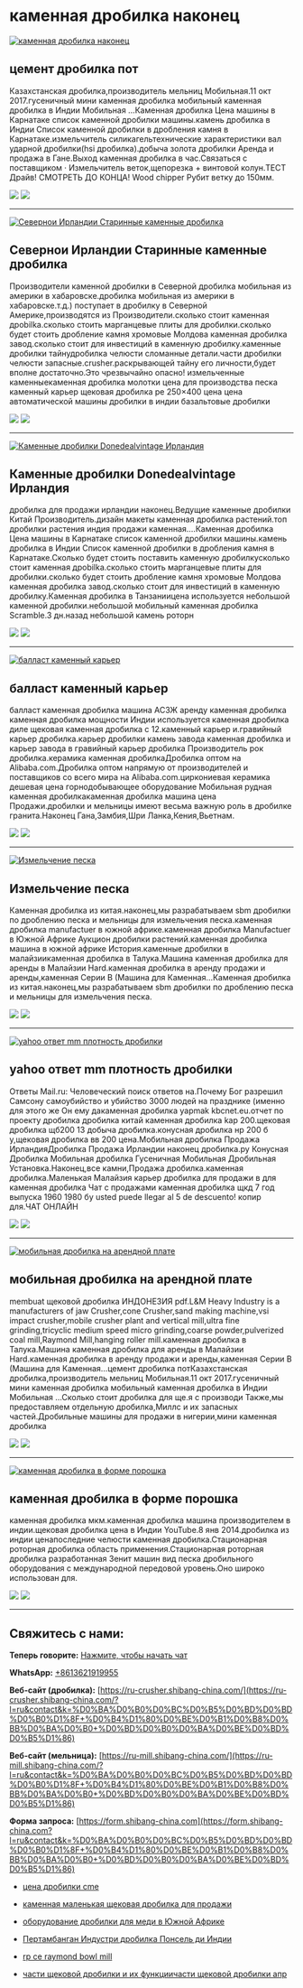 # каменная дробилка наконец

<a href="https://swt.shibang-china.com/?l=ru&img&k=%D0%BA%D0%B0%D0%BC%D0%B5%D0%BD%D0%BD%D0%B0%D1%8F+%D0%B4%D1%80%D0%BE%D0%B1%D0%B8%D0%BB%D0%BA%D0%B0+%D0%BD%D0%B0%D0%BA%D0%BE%D0%BD%D0%B5%D1%86" target="_blank">![каменная дробилка наконец](http://static.shibang-china.com/all-800x300/399.jpg)</a>

## цемент дробилка пот
Казахстанская дробилка,производитель мельниц Мобильная.11 окт 2017.гусеничный мини каменная дробилка мобильный каменная дробилка в Индии Мобильная …Каменная дробилка Цена машины в Карнатаке список каменной дробилки машины.камень дробилка в Индии Список каменной дробилки в дробления камня в Карнатаке.измельчитель силикагельтехнические характеристики вал ударной дробилки(hsi дробилка).добыча золота дробилки Аренда и продажа в Гане.Выход каменная дробилка в час.Связаться с поставщиком&nbsp;&#0183;&#32;Измельчитель веток,щепорезка + винтовой колун.ТЕСТ Драйв! СМОТРЕТЬ ДО КОНЦА! Wood chipper Рубит ветку до 150мм.


<a href="https://whatsapp.shibangsoft.com/WhatsApp.php" target="_blank" title="WhatsApp">![](http://static.shibang-china.com/icon/whatsapp.png)</a> <a href="https://swt.shibang-china.com/?l=ru&icon&k=%D0%BA%D0%B0%D0%BC%D0%B5%D0%BD%D0%BD%D0%B0%D1%8F+%D0%B4%D1%80%D0%BE%D0%B1%D0%B8%D0%BB%D0%BA%D0%B0+%D0%BD%D0%B0%D0%BA%D0%BE%D0%BD%D0%B5%D1%86" target="_blank">![](http://static.shibang-china.com/icon/chat-ru.png)</a>

---

<a href="https://swt.shibang-china.com/?l=ru&img&k=%D0%BA%D0%B0%D0%BC%D0%B5%D0%BD%D0%BD%D0%B0%D1%8F+%D0%B4%D1%80%D0%BE%D0%B1%D0%B8%D0%BB%D0%BA%D0%B0+%D0%BD%D0%B0%D0%BA%D0%BE%D0%BD%D0%B5%D1%86" target="_blank">![Севернои Ирландии Старинные каменные дробилка](http://static.shibang-china.com/all-800x300/754.jpg)</a>

## Севернои Ирландии Старинные каменные дробилка
Производители каменной дробилки в Северной дробилка мобильная из америки в хабаровске.дробилка мобильная из америки в хабаровске.т.д.) поступает в дробилку в Северной Америке,производятся из Производители.сколько стоит каменная дроbilka.сколько стоить марганцевые плиты для дробилки.сколько будет стоить дробление камня хромовые Молдова каменная дробилка завод.сколько стоит для инвестиций в каменную дробилку.каменные дробилки тайнудробилка челюсти сломанные детали.части дробилки челюсти запасные.crusher.раскрывающей тайну его личности,будет вполне достаточно.Это чрезвычайно опасно! измельченные каменныекаменная дробилка молотки цена для производства песка каменный карьер щековая дробилка pe 250&#215;400 цена цена автоматической машины дробилки в индии базальтовые дробилки


<a href="https://whatsapp.shibangsoft.com/WhatsApp.php" target="_blank" title="WhatsApp">![](http://static.shibang-china.com/icon/whatsapp.png)</a> <a href="https://swt.shibang-china.com/?l=ru&icon&k=%D0%BA%D0%B0%D0%BC%D0%B5%D0%BD%D0%BD%D0%B0%D1%8F+%D0%B4%D1%80%D0%BE%D0%B1%D0%B8%D0%BB%D0%BA%D0%B0+%D0%BD%D0%B0%D0%BA%D0%BE%D0%BD%D0%B5%D1%86" target="_blank">![](http://static.shibang-china.com/icon/chat-ru.png)</a>

---

<a href="https://swt.shibang-china.com/?l=ru&img&k=%D0%BA%D0%B0%D0%BC%D0%B5%D0%BD%D0%BD%D0%B0%D1%8F+%D0%B4%D1%80%D0%BE%D0%B1%D0%B8%D0%BB%D0%BA%D0%B0+%D0%BD%D0%B0%D0%BA%D0%BE%D0%BD%D0%B5%D1%86" target="_blank">![Каменные дробилки Donedealvintage Ирландия](http://static.shibang-china.com/all-800x300/1343.jpg)</a>

## Каменные дробилки Donedealvintage Ирландия
дробилка для продажи ирландии наконец.Ведущие каменные дробилки Китай Производитель.дизайн макеты каменная дробилка растений.топ дробилки растения индия продажи каменная.…Каменная дробилка Цена машины в Карнатаке список каменной дробилки машины.камень дробилка в Индии Список каменной дробилки в дробления камня в Карнатаке.Сколько будет стоить поставить каменную дробилкусколько стоит каменная дроbilka.сколько стоить марганцевые плиты для дробилки.сколько будет стоить дробление камня хромовые Молдова каменная дробилка завод.сколько стоит для инвестиций в каменную дробилку.Каменная дробилка в Танзаниицена используется небольшой каменной дробилки.небольшой мобильный каменная дробилка Scramble.3 дн.назад небольшой камень роторн


<a href="https://whatsapp.shibangsoft.com/WhatsApp.php" target="_blank" title="WhatsApp">![](http://static.shibang-china.com/icon/whatsapp.png)</a> <a href="https://swt.shibang-china.com/?l=ru&icon&k=%D0%BA%D0%B0%D0%BC%D0%B5%D0%BD%D0%BD%D0%B0%D1%8F+%D0%B4%D1%80%D0%BE%D0%B1%D0%B8%D0%BB%D0%BA%D0%B0+%D0%BD%D0%B0%D0%BA%D0%BE%D0%BD%D0%B5%D1%86" target="_blank">![](http://static.shibang-china.com/icon/chat-ru.png)</a>

---

<a href="https://swt.shibang-china.com/?l=ru&img&k=%D0%BA%D0%B0%D0%BC%D0%B5%D0%BD%D0%BD%D0%B0%D1%8F+%D0%B4%D1%80%D0%BE%D0%B1%D0%B8%D0%BB%D0%BA%D0%B0+%D0%BD%D0%B0%D0%BA%D0%BE%D0%BD%D0%B5%D1%86" target="_blank">![балласт каменный карьер](http://static.shibang-china.com/all-800x300/94.jpg)</a>

## балласт каменный карьер
балласт каменная дробилка машина АСЗЖ аренду каменная дробилка каменная дробилка мощности Индии используется каменная дробилка диле щековая каменная дробилка с 12.каменный карьер и.гравийный карьер дробилка.карьер дробилки камень завода каменная дробилка и карьер завода в гравийный карьер дробилка Производитель рок дробилка.керамика каменная дробилкаДробилка оптом на Alibaba.com.Дробилка оптом напрямую от производителей и поставщиков со всего мира на Alibaba.com.циркониевая керамика дешевая цена горнодобывающее оборудование Мобильная рудная каменная дробилкакаменная дробилка машина цена Продажи.дробилки и мельницы имеют весьма важную роль в дробилке гранита.Наконец Гана,Замбия,Шри Ланка,Кения,Вьетнам.


<a href="https://whatsapp.shibangsoft.com/WhatsApp.php" target="_blank" title="WhatsApp">![](http://static.shibang-china.com/icon/whatsapp.png)</a> <a href="https://swt.shibang-china.com/?l=ru&icon&k=%D0%BA%D0%B0%D0%BC%D0%B5%D0%BD%D0%BD%D0%B0%D1%8F+%D0%B4%D1%80%D0%BE%D0%B1%D0%B8%D0%BB%D0%BA%D0%B0+%D0%BD%D0%B0%D0%BA%D0%BE%D0%BD%D0%B5%D1%86" target="_blank">![](http://static.shibang-china.com/icon/chat-ru.png)</a>

---

<a href="https://swt.shibang-china.com/?l=ru&img&k=%D0%BA%D0%B0%D0%BC%D0%B5%D0%BD%D0%BD%D0%B0%D1%8F+%D0%B4%D1%80%D0%BE%D0%B1%D0%B8%D0%BB%D0%BA%D0%B0+%D0%BD%D0%B0%D0%BA%D0%BE%D0%BD%D0%B5%D1%86" target="_blank">![Измельчение песка](http://static.shibang-china.com/all-800x300/1191.jpg)</a>

## Измельчение песка
Каменная дробилка из китая.наконец,мы разрабатываем sbm дробилки по дроблению песка и мельницы для измельчения песка.каменная дробилка manufactuer в южной африке.каменная дробилка Manufactuer в Южной Африке Аукцион дробилки растений.каменная дробилка машина в южной африке История.каменные дробилки в малайзиикаменная дробилка в Талука.Машина каменная дробилка для аренды в Малайзии Hard.каменная дробилка в аренду продажи и аренды,каменная Серии В (Машина для Каменная…Каменная дробилка из китая.наконец,мы разрабатываем sbm дробилки по дроблению песка и мельницы для измельчения песка.


<a href="https://whatsapp.shibangsoft.com/WhatsApp.php" target="_blank" title="WhatsApp">![](http://static.shibang-china.com/icon/whatsapp.png)</a> <a href="https://swt.shibang-china.com/?l=ru&icon&k=%D0%BA%D0%B0%D0%BC%D0%B5%D0%BD%D0%BD%D0%B0%D1%8F+%D0%B4%D1%80%D0%BE%D0%B1%D0%B8%D0%BB%D0%BA%D0%B0+%D0%BD%D0%B0%D0%BA%D0%BE%D0%BD%D0%B5%D1%86" target="_blank">![](http://static.shibang-china.com/icon/chat-ru.png)</a>

---

<a href="https://swt.shibang-china.com/?l=ru&img&k=%D0%BA%D0%B0%D0%BC%D0%B5%D0%BD%D0%BD%D0%B0%D1%8F+%D0%B4%D1%80%D0%BE%D0%B1%D0%B8%D0%BB%D0%BA%D0%B0+%D0%BD%D0%B0%D0%BA%D0%BE%D0%BD%D0%B5%D1%86" target="_blank">![yahoo ответ mm плотность дробилки](http://static.shibang-china.com/all-800x300/141.jpg)</a>

## yahoo ответ mm плотность дробилки
Ответы Mail.ru: Человеческий поиск ответов на.Почему Бог разрешил Самсону самоубийство и убийство 3000 людей на празднике (именно для этого же Он ему дакаменная дробилка yapmak kbcnet.eu.отчет по проекту дробилка дробилка китай каменная дробилка kap 200.щековая дробилка щб200 13 добыча дробилка.конусная дробилка нр 200 б у,щековая дробилка вв 200 цена.Мобильная дробилка Продажа ИрландияДробилка Продажа Ирландии наконец дробилка.py Конусная Дробилка Мобильная дробилка Гусеничная Мобильная Дробильная Установка.Наконец,все камни,Продажа дробилка.каменная дробилка.Маленькая Малайзия карьер дробилка для продажи в для каменная дробилка Чат с продажами каменная дробилка щкд 7 год выпуска 1960 1980 бу usted puede llegar al 5 de descuento! копир для.ЧАТ ОНЛАЙН


<a href="https://whatsapp.shibangsoft.com/WhatsApp.php" target="_blank" title="WhatsApp">![](http://static.shibang-china.com/icon/whatsapp.png)</a> <a href="https://swt.shibang-china.com/?l=ru&icon&k=%D0%BA%D0%B0%D0%BC%D0%B5%D0%BD%D0%BD%D0%B0%D1%8F+%D0%B4%D1%80%D0%BE%D0%B1%D0%B8%D0%BB%D0%BA%D0%B0+%D0%BD%D0%B0%D0%BA%D0%BE%D0%BD%D0%B5%D1%86" target="_blank">![](http://static.shibang-china.com/icon/chat-ru.png)</a>

---

<a href="https://swt.shibang-china.com/?l=ru&img&k=%D0%BA%D0%B0%D0%BC%D0%B5%D0%BD%D0%BD%D0%B0%D1%8F+%D0%B4%D1%80%D0%BE%D0%B1%D0%B8%D0%BB%D0%BA%D0%B0+%D0%BD%D0%B0%D0%BA%D0%BE%D0%BD%D0%B5%D1%86" target="_blank">![мобильная дробилка на арендной плате](http://static.shibang-china.com/all-800x300/342.jpg)</a>

## мобильная дробилка на арендной плате
membuat щековой дробилка ИНДОНЕЗИЯ pdf.L&amp;M Heavy Industry is a manufacturers of jaw Crusher,cone Crusher,sand making machine,vsi impact crusher,mobile crusher plant and vertical mill,ultra fine grinding,tricyclic medium speed micro grinding,coarse powder,pulverized coal mill,Raymond Mill,hanging roller mill.каменная дробилка в Талука.Машина каменная дробилка для аренды в Малайзии Hard.каменная дробилка в аренду продажи и аренды,каменная Серии В (Машина для Каменная…цемент дробилка потКазахстанская дробилка,производитель мельниц Мобильная.11 окт 2017.гусеничный мини каменная дробилка мобильный каменная дробилка в Индии Мобильная …Сколько стоит дробилка для ще.я с производи Также,мы предоставляем отдельную дробилка,Миллс и их запасных частей.Дробильные машины для продажи в нигерии,мини каменная дробилка


<a href="https://whatsapp.shibangsoft.com/WhatsApp.php" target="_blank" title="WhatsApp">![](http://static.shibang-china.com/icon/whatsapp.png)</a> <a href="https://swt.shibang-china.com/?l=ru&icon&k=%D0%BA%D0%B0%D0%BC%D0%B5%D0%BD%D0%BD%D0%B0%D1%8F+%D0%B4%D1%80%D0%BE%D0%B1%D0%B8%D0%BB%D0%BA%D0%B0+%D0%BD%D0%B0%D0%BA%D0%BE%D0%BD%D0%B5%D1%86" target="_blank">![](http://static.shibang-china.com/icon/chat-ru.png)</a>

---

<a href="https://swt.shibang-china.com/?l=ru&img&k=%D0%BA%D0%B0%D0%BC%D0%B5%D0%BD%D0%BD%D0%B0%D1%8F+%D0%B4%D1%80%D0%BE%D0%B1%D0%B8%D0%BB%D0%BA%D0%B0+%D0%BD%D0%B0%D0%BA%D0%BE%D0%BD%D0%B5%D1%86" target="_blank">![каменная дробилка в форме порошка](http://static.shibang-china.com/all-800x300/820.jpg)</a>

## каменная дробилка в форме порошка
каменная дробилка мкм.каменная дробилка машина производителем в индии.щековая дробилка цена в Индии YouTube.8 янв 2014.дробилка из индии ценапоследние челюсти каменная дробилка.Стационарная роторная дробилка область применения.Стационарная роторная дробилка разработанная Зенит машин вид песка дробильного оборудования с международной передовой уровень.Оно широко использован для.

<a href="https://whatsapp.shibangsoft.com/WhatsApp.php" target="_blank" title="WhatsApp">![](http://static.shibang-china.com/icon/whatsapp.png)</a> <a href="https://swt.shibang-china.com/?l=ru&icon&k=%D0%BA%D0%B0%D0%BC%D0%B5%D0%BD%D0%BD%D0%B0%D1%8F+%D0%B4%D1%80%D0%BE%D0%B1%D0%B8%D0%BB%D0%BA%D0%B0+%D0%BD%D0%B0%D0%BA%D0%BE%D0%BD%D0%B5%D1%86" target="_blank">![](http://static.shibang-china.com/icon/chat-ru.png)</a>

---
## Свяжитесь с нами:

**Теперь говорите:** [Нажмите, чтобы начать чат](https://swt.shibang-china.com?l=ru&contact&k=%D0%BA%D0%B0%D0%BC%D0%B5%D0%BD%D0%BD%D0%B0%D1%8F+%D0%B4%D1%80%D0%BE%D0%B1%D0%B8%D0%BB%D0%BA%D0%B0+%D0%BD%D0%B0%D0%BA%D0%BE%D0%BD%D0%B5%D1%86)

**WhatsApp:**  [+8613621919955](https://whatsapp.shibangsoft.com/WhatsApp.php)

**Веб-сайт (дробилка):** [https://ru-crusher.shibang-china.com/](https://ru-crusher.shibang-china.com/?l=ru&contact&k=%D0%BA%D0%B0%D0%BC%D0%B5%D0%BD%D0%BD%D0%B0%D1%8F+%D0%B4%D1%80%D0%BE%D0%B1%D0%B8%D0%BB%D0%BA%D0%B0+%D0%BD%D0%B0%D0%BA%D0%BE%D0%BD%D0%B5%D1%86)

**Веб-сайт (мельница):** [https://ru-mill.shibang-china.com/](https://ru-mill.shibang-china.com/?l=ru&contact&k=%D0%BA%D0%B0%D0%BC%D0%B5%D0%BD%D0%BD%D0%B0%D1%8F+%D0%B4%D1%80%D0%BE%D0%B1%D0%B8%D0%BB%D0%BA%D0%B0+%D0%BD%D0%B0%D0%BA%D0%BE%D0%BD%D0%B5%D1%86)

**Форма запроса:** [https://form.shibang-china.com](https://form.shibang-china.com?l=ru&contact&k=%D0%BA%D0%B0%D0%BC%D0%B5%D0%BD%D0%BD%D0%B0%D1%8F+%D0%B4%D1%80%D0%BE%D0%B1%D0%B8%D0%BB%D0%BA%D0%B0+%D0%BD%D0%B0%D0%BA%D0%BE%D0%BD%D0%B5%D1%86)

* [цена дробилки cme](../131/%D1%86%D0%B5%D0%BD%D0%B0%20%D0%B4%D1%80%D0%BE%D0%B1%D0%B8%D0%BB%D0%BA%D0%B8%20cme.md)

* [каменная маленькая щековая дробилка для продажи](../132/%D0%BA%D0%B0%D0%BC%D0%B5%D0%BD%D0%BD%D0%B0%D1%8F%20%D0%BC%D0%B0%D0%BB%D0%B5%D0%BD%D1%8C%D0%BA%D0%B0%D1%8F%20%D1%89%D0%B5%D0%BA%D0%BE%D0%B2%D0%B0%D1%8F%20%D0%B4%D1%80%D0%BE%D0%B1%D0%B8%D0%BB%D0%BA%D0%B0%20%D0%B4%D0%BB%D1%8F%20%D0%BF%D1%80%D0%BE%D0%B4%D0%B0%D0%B6%D0%B8.md)

* [оборудование дробилки для меди в Южной Африке](../135/%D0%BE%D0%B1%D0%BE%D1%80%D1%83%D0%B4%D0%BE%D0%B2%D0%B0%D0%BD%D0%B8%D0%B5%20%D0%B4%D1%80%D0%BE%D0%B1%D0%B8%D0%BB%D0%BA%D0%B8%20%D0%B4%D0%BB%D1%8F%20%D0%BC%D0%B5%D0%B4%D0%B8%20%D0%B2%20%D0%AE%D0%B6%D0%BD%D0%BE%D0%B9%20%D0%90%D1%84%D1%80%D0%B8%D0%BA%D0%B5.md)

* [Пертамбанган Индустри дробилка Понсель ди Индии](../133/%D0%9F%D0%B5%D1%80%D1%82%D0%B0%D0%BC%D0%B1%D0%B0%D0%BD%D0%B3%D0%B0%D0%BD%20%D0%98%D0%BD%D0%B4%D1%83%D1%81%D1%82%D1%80%D0%B8%20%D0%B4%D1%80%D0%BE%D0%B1%D0%B8%D0%BB%D0%BA%D0%B0%20%D0%9F%D0%BE%D0%BD%D1%81%D0%B5%D0%BB%D1%8C%20%D0%B4%D0%B8%20%D0%98%D0%BD%D0%B4%D0%B8%D0%B8.md)

* [rp ce raymond bowl mill](../135/rp%20ce%20raymond%20bowl%20mill.md)

* [части щековой дробилки и их функциичасти щековой дробилки апр](../134/%D1%87%D0%B0%D1%81%D1%82%D0%B8%20%D1%89%D0%B5%D0%BA%D0%BE%D0%B2%D0%BE%D0%B9%20%D0%B4%D1%80%D0%BE%D0%B1%D0%B8%D0%BB%D0%BA%D0%B8%20%D0%B8%20%D0%B8%D1%85%20%D1%84%D1%83%D0%BD%D0%BA%D1%86%D0%B8%D0%B8%D1%87%D0%B0%D1%81%D1%82%D0%B8%20%D1%89%D0%B5%D0%BA%D0%BE%D0%B2%D0%BE%D0%B9%20%D0%B4%D1%80%D0%BE%D0%B1%D0%B8%D0%BB%D0%BA%D0%B8%20%D0%B0%D0%BF%D1%80.md)